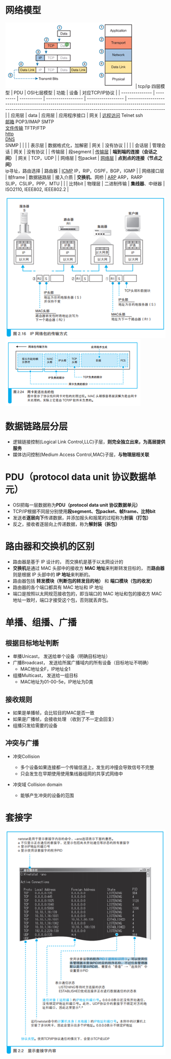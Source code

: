 # 网络模型

![](../photo/Pasted%20image%2020220928095209.png)
| tcp/ip 四层模型 | PDU       | OSI七层模型 | 功能               | 设备               | 对应TCP/IP协议                                                                                                                                                                 |
| --------------- | --------- | ----------- | ------------------ | ------------------ | ------------------------------------------------------------------------------------------------------------------------------------------------------------------------------ |
| 应用层          | data      | 应用层      | 应用程序接口       | 网关               | [远程访问](协议/应用层/远程访问.md) Telnet ssh<br/>[邮箱](协议/应用层/邮箱.md) POP3/IMAP SMTP<br/>[文件传输](协议/应用层/文件传输.md) TFTP/FTP<br/> [http](协议/应用层/http.md)<br/>[DNS](协议/应用层/DNS.md)<br/>SNMP |
|                 |           | 表示层      | 数据格式化，加解密 | 网关               | 没有协议                                                                                                                                                                       |
|                 |           | 会话层      | 管理会话           | 网关               | 没有协议                                                                                                                                                                       |
| 传输层          | 段segment | [传输层](协议/传输层/传输层.md)      | **端到端的连接（会话之间）** | 网关               | TCP，UDP                                                                                                                                                                       |
| 网络层          | 包packet  | [网络层](协议/网络层/网络层.md)      | **点到点的连接（节点之间）**<br/>ip寻址，路由选择   | 路由器             | [ICMP](协议/网络层/ICMP.md) IP，RIP，OSPF，BGP，IGMP                                                                                                                                                 |
| 网络接口层      | 帧frame   | 数据链路层  | 接入介质           | **交换机**、网桥   | [ARP](协议/数据链路层/ARP.md) ARP，RARP<br/>SLIP，CSLIP，PPP，MTU                                                                                                                                               |
|                 | 比特bit   | 物理层      | 二进制传输         | **集线器**、中继器 | ISO2110, IEEE802, IEEE802.2                                                                                                                                                    |

![](../photo/Pasted%20image%2020221027174603.png)
![](../photo/Pasted%20image%2020221027180012.png)
  
# 数据链路层分层
- 逻辑链接控制(Logical Link Control,LLC)子层，**则完全独立出来，为高层提供服务**
- 媒体访问控制(Medium Access Control,MAC)子层，**与物理层相关联**

# PDU（protocol data unit 协议数据单元）
- OSI把每一层数据称为**PDU（protocol data unit 协议数据单元）**
- TCP/IP根据不同层分别使用**段segment、包packet、帧frame、比特bit**
- 发送者**逐层向下**传递数据，并添加报头和报尾的过程称为**封装（打包）**
- 反之，接收者逐层向上传递数据，称为**解封装（拆包）**

# 路由器和交换机的区别
- 路由器是基于 IP 设计的， 而交换机是基于以太网设计的
- **交换机**是通过 MAC 头部中的接收方 **MAC 地址**来判断转发目标的， 而**路由器**则是根据 IP 头部中的 **IP 地址**来判断的。
- 路由器包括 **转发模块（判断包的转发目的地）** 和 **端口模块（包的收发）**
- 路由器的各个端口都具有 MAC 地址和 IP 地址
- 端口是按照以太网规范接收包的，即当端口的 MAC 地址和包的接收方 MAC 地址一致时，端口才接受这个包，否则就丢弃包。

# 单播、组播、广播
## 根据目标地址判断
- 单播Unicast， 发送给单个设备（明确目标地址）
- 广播Broadcast， 发送给所属广播域内的所有设备（目标地址不明确）
	- MAC地址全F，IP地址全1
- 组播Multicast， 发送给一组目标
	- MAC地址为01-00-5e，IP地址为D类

## 接收规则
-   如果是单播帧，会比较目的MAC是否一致
-   如果是广播帧，会接收处理 （收到了不一定会回复）
-   组播只发给需要的设备

## 冲突与广播
- 冲突Collision
	- 多个设备如果连接都一个传输信道上，发生的冲撞会导致信号不完整
	- 只会发生在早期使用使用集线器组网的共享式网络中

- 冲突域 Collision domain
	- 能够产生冲突的设备的范围

# 套接字
![](../photo/Pasted%20image%2020221027174057.png)

